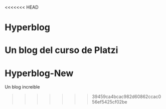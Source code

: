 <<<<<<< HEAD
# Hyperblog
Un blog del curso de Platzi
=======
# Hyperblog-New
Un blog increible
>>>>>>> 39459ca4bcac982d60862ccac056ef5425cf02be
